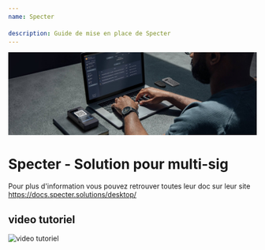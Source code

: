 ```yaml
---
name: Specter

description: Guide de mise en place de Specter
---
```



![cover](assets/cover.jpeg)

# Specter - Solution pour multi-sig

Pour plus d'information vous pouvez retrouver toutes leur doc sur leur site https://docs.specter.solutions/desktop/

## video tutoriel

![video tutoriel](https://www.youtube.com/watch?v=mV1KS-Uwjew)
